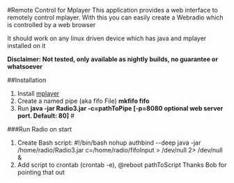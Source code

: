 #Remote Control for Mplayer
This application provides a web interface to remotely control mplayer.
With this you can easily create a Webradio which is controlled by a web browser

It should work on any linux driven device which has java and mplayer installed on it

__Disclaimer: Not tested, only available as nightly builds, no guarantee or whatsoever__

##Installation
1. Install [mplayer](https://wiki.ubuntuusers.de/MPlayer/)
2. Create a named pipe (aka fifo File) __mkfifo fifo__
3. Run __java -jar Radio3.jar -c=pathToPipe [-p=8080 optional web server port. Default: 80]__ #

###Run Radio on start
1. Create Bash script:
    #!/bin/bash
    nohup authbind --deep java -jar /home/radio/Radio3.jar c=/home/radio/fifoInput > /dev/null 2> /dev/null &                        
2. Add script to crontab (crontab -e), @reboot pathToScript
Thanks Bob for pointing that out
